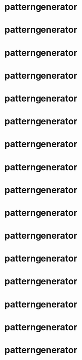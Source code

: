 # patterngenerator
# patterngenerator
# patterngenerator
# patterngenerator
# patterngenerator
# patterngenerator
# patterngenerator
# patterngenerator
# patterngenerator
# patterngenerator
# patterngenerator
# patterngenerator
# patterngenerator
# patterngenerator
# patterngenerator
# patterngenerator
